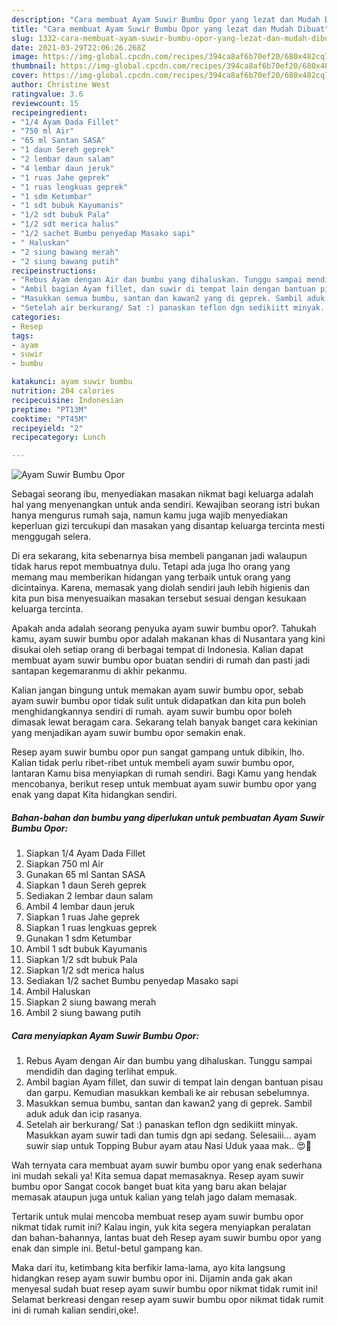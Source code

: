 ```yaml
---
description: "Cara membuat Ayam Suwir Bumbu Opor yang lezat dan Mudah Dibuat"
title: "Cara membuat Ayam Suwir Bumbu Opor yang lezat dan Mudah Dibuat"
slug: 1332-cara-membuat-ayam-suwir-bumbu-opor-yang-lezat-dan-mudah-dibuat
date: 2021-03-29T22:06:26.268Z
image: https://img-global.cpcdn.com/recipes/394ca8af6b70ef20/680x482cq70/ayam-suwir-bumbu-opor-foto-resep-utama.jpg
thumbnail: https://img-global.cpcdn.com/recipes/394ca8af6b70ef20/680x482cq70/ayam-suwir-bumbu-opor-foto-resep-utama.jpg
cover: https://img-global.cpcdn.com/recipes/394ca8af6b70ef20/680x482cq70/ayam-suwir-bumbu-opor-foto-resep-utama.jpg
author: Christine West
ratingvalue: 3.6
reviewcount: 15
recipeingredient:
- "1/4 Ayam Dada Fillet"
- "750 ml Air"
- "65 ml Santan SASA"
- "1 daun Sereh geprek"
- "2 lembar daun salam"
- "4 lembar daun jeruk"
- "1 ruas Jahe geprek"
- "1 ruas lengkuas geprek"
- "1 sdm Ketumbar"
- "1 sdt bubuk Kayumanis"
- "1/2 sdt bubuk Pala"
- "1/2 sdt merica halus"
- "1/2 sachet Bumbu penyedap Masako sapi"
- " Haluskan"
- "2 siung bawang merah"
- "2 siung bawang putih"
recipeinstructions:
- "Rebus Ayam dengan Air dan bumbu yang dihaluskan. Tunggu sampai mendidih dan daging terlihat empuk."
- "Ambil bagian Ayam fillet, dan suwir di tempat lain dengan bantuan pisau dan garpu. Kemudian masukkan kembali ke air rebusan sebelumnya."
- "Masukkan semua bumbu, santan dan kawan2 yang di geprek. Sambil aduk aduk dan icip rasanya."
- "Setelah air berkurang/ Sat :) panaskan teflon dgn sedikiitt minyak. Masukkan ayam suwir tadi dan tumis dgn api sedang. Selesaiii... ayam suwir siap untuk Topping Bubur ayam atau Nasi Uduk yaaa mak.. 😍🥰"
categories:
- Resep
tags:
- ayam
- suwir
- bumbu

katakunci: ayam suwir bumbu 
nutrition: 204 calories
recipecuisine: Indonesian
preptime: "PT13M"
cooktime: "PT45M"
recipeyield: "2"
recipecategory: Lunch

---
```



![Ayam Suwir Bumbu Opor](https://img-global.cpcdn.com/recipes/394ca8af6b70ef20/680x482cq70/ayam-suwir-bumbu-opor-foto-resep-utama.jpg)

Sebagai seorang ibu, menyediakan masakan nikmat bagi keluarga adalah hal yang menyenangkan untuk anda sendiri. Kewajiban seorang istri bukan hanya mengurus rumah saja, namun kamu juga wajib menyediakan keperluan gizi tercukupi dan masakan yang disantap keluarga tercinta mesti menggugah selera.

Di era  sekarang, kita sebenarnya bisa membeli panganan jadi walaupun tidak harus repot membuatnya dulu. Tetapi ada juga lho orang yang memang mau memberikan hidangan yang terbaik untuk orang yang dicintainya. Karena, memasak yang diolah sendiri jauh lebih higienis dan kita pun bisa menyesuaikan masakan tersebut sesuai dengan kesukaan keluarga tercinta. 



Apakah anda adalah seorang penyuka ayam suwir bumbu opor?. Tahukah kamu, ayam suwir bumbu opor adalah makanan khas di Nusantara yang kini disukai oleh setiap orang di berbagai tempat di Indonesia. Kalian dapat membuat ayam suwir bumbu opor buatan sendiri di rumah dan pasti jadi santapan kegemaranmu di akhir pekanmu.

Kalian jangan bingung untuk memakan ayam suwir bumbu opor, sebab ayam suwir bumbu opor tidak sulit untuk didapatkan dan kita pun boleh menghidangkannya sendiri di rumah. ayam suwir bumbu opor boleh dimasak lewat beragam cara. Sekarang telah banyak banget cara kekinian yang menjadikan ayam suwir bumbu opor semakin enak.

Resep ayam suwir bumbu opor pun sangat gampang untuk dibikin, lho. Kalian tidak perlu ribet-ribet untuk membeli ayam suwir bumbu opor, lantaran Kamu bisa menyiapkan di rumah sendiri. Bagi Kamu yang hendak mencobanya, berikut resep untuk membuat ayam suwir bumbu opor yang enak yang dapat Kita hidangkan sendiri.

<!--inarticleads1-->

##### Bahan-bahan dan bumbu yang diperlukan untuk pembuatan Ayam Suwir Bumbu Opor:

1. Siapkan 1/4 Ayam Dada Fillet
1. Siapkan 750 ml Air
1. Gunakan 65 ml Santan SASA
1. Siapkan 1 daun Sereh geprek
1. Sediakan 2 lembar daun salam
1. Ambil 4 lembar daun jeruk
1. Siapkan 1 ruas Jahe geprek
1. Siapkan 1 ruas lengkuas geprek
1. Gunakan 1 sdm Ketumbar
1. Ambil 1 sdt bubuk Kayumanis
1. Siapkan 1/2 sdt bubuk Pala
1. Siapkan 1/2 sdt merica halus
1. Sediakan 1/2 sachet Bumbu penyedap Masako sapi
1. Ambil  Haluskan
1. Siapkan 2 siung bawang merah
1. Ambil 2 siung bawang putih




<!--inarticleads2-->

##### Cara menyiapkan Ayam Suwir Bumbu Opor:

1. Rebus Ayam dengan Air dan bumbu yang dihaluskan. Tunggu sampai mendidih dan daging terlihat empuk.
1. Ambil bagian Ayam fillet, dan suwir di tempat lain dengan bantuan pisau dan garpu. Kemudian masukkan kembali ke air rebusan sebelumnya.
1. Masukkan semua bumbu, santan dan kawan2 yang di geprek. Sambil aduk aduk dan icip rasanya.
1. Setelah air berkurang/ Sat :) panaskan teflon dgn sedikiitt minyak. Masukkan ayam suwir tadi dan tumis dgn api sedang. Selesaiii... ayam suwir siap untuk Topping Bubur ayam atau Nasi Uduk yaaa mak.. 😍🥰




Wah ternyata cara membuat ayam suwir bumbu opor yang enak sederhana ini mudah sekali ya! Kita semua dapat memasaknya. Resep ayam suwir bumbu opor Sangat cocok banget buat kita yang baru akan belajar memasak ataupun juga untuk kalian yang telah jago dalam memasak.

Tertarik untuk mulai mencoba membuat resep ayam suwir bumbu opor nikmat tidak rumit ini? Kalau ingin, yuk kita segera menyiapkan peralatan dan bahan-bahannya, lantas buat deh Resep ayam suwir bumbu opor yang enak dan simple ini. Betul-betul gampang kan. 

Maka dari itu, ketimbang kita berfikir lama-lama, ayo kita langsung hidangkan resep ayam suwir bumbu opor ini. Dijamin anda gak akan menyesal sudah buat resep ayam suwir bumbu opor nikmat tidak rumit ini! Selamat berkreasi dengan resep ayam suwir bumbu opor nikmat tidak rumit ini di rumah kalian sendiri,oke!.

